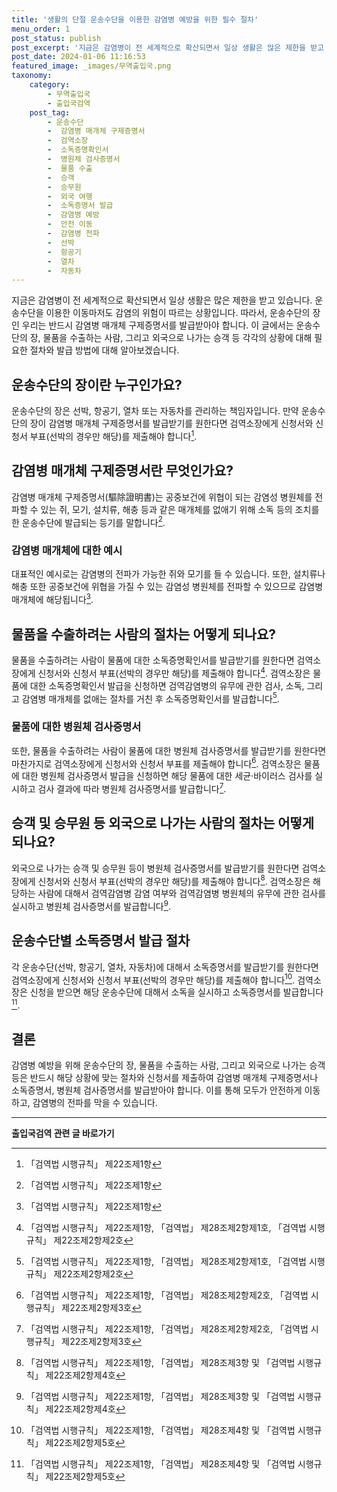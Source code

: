 ```yaml
---
title: '생활의 단절 운송수단을 이용한 감염병 예방을 위한 필수 절차'
menu_order: 1
post_status: publish
post_excerpt: '지금은 감염병이 전 세계적으로 확산되면서 일상 생활은 많은 제한을 받고 있습니다. 운송수단을 이용한 이동마저도 감염의 위험이 따르는 상황입니다. 따라서, 운송수단의 장인 우리는 반드시 감염병 매개체 구제증명서를 발급받아야 합니다. 이 글에서는 운송수단의 장, 물품을 수출하는 사람, 그리고 외국으로 나가는 승객 등 각각의 상황에 대해 필요한 절차와 발급 방법에 대해 알아보겠습니다.'
post_date: 2024-01-06 11:16:53
featured_image: _images/무역출입국.png
taxonomy:
    category:
        - 무역출입국
        - 출입국검역
    post_tag:
        - 운송수단
        -  감염병 매개체 구제증명서
        -  검역소장
        -  소독증명확인서
        -  병원체 검사증명서
        -  물품 수출
        -  승객
        -  승무원
        -  외국 여행
        -  소독증명서 발급
        -  감염병 예방
        -  안전 이동
        -  감염병 전파
        -  선박
        -  항공기
        -  열차
        -  자동차
---
```




지금은 감염병이 전 세계적으로 확산되면서 일상 생활은 많은 제한을 받고 있습니다. 운송수단을 이용한 이동마저도 감염의 위험이 따르는 상황입니다. 따라서, 운송수단의 장인 우리는 반드시 감염병 매개체 구제증명서를 발급받아야 합니다. 이 글에서는 운송수단의 장, 물품을 수출하는 사람, 그리고 외국으로 나가는 승객 등 각각의 상황에 대해 필요한 절차와 발급 방법에 대해 알아보겠습니다.

## 운송수단의 장이란 누구인가요?

운송수단의 장은 선박, 항공기, 열차 또는 자동차를 관리하는 책임자입니다. 만약 운송수단의 장이 감염병 매개체 구제증명서를 발급받기를 원한다면 검역소장에게 신청서와 신청서 부표(선박의 경우만 해당)를 제출해야 합니다[^1].

## 감염병 매개체 구제증명서란 무엇인가요?

감염병 매개체 구제증명서(驅除證明書)는 공중보건에 위협이 되는 감염성 병원체를 전파할 수 있는 쥐, 모기, 설치류, 해충 등과 같은 매개체를 없애기 위해 소독 등의 조치를 한 운송수단에 발급되는 등기를 말합니다[^1].

### 감염병 매개체에 대한 예시

대표적인 예시로는 감염병의 전파가 가능한 쥐와 모기를 들 수 있습니다. 또한, 설치류나 해충 또한 공중보건에 위협을 가질 수 있는 감염성 병원체를 전파할 수 있으므로 감염병 매개체에 해당됩니다[^1].

## 물품을 수출하려는 사람의 절차는 어떻게 되나요?

물품을 수출하려는 사람이 물품에 대한 소독증명확인서를 발급받기를 원한다면 검역소장에게 신청서와 신청서 부표(선박의 경우만 해당)를 제출해야 합니다[^2]. 검역소장은 물품에 대한 소독증명확인서 발급을 신청하면 검역감염병의 유무에 관한 검사, 소독, 그리고 감염병 매개체를 없애는 절차를 거친 후 소독증명확인서를 발급합니다[^2].

### 물품에 대한 병원체 검사증명서

또한, 물품을 수출하려는 사람이 물품에 대한 병원체 검사증명서를 발급받기를 원한다면 마찬가지로 검역소장에게 신청서와 신청서 부표를 제출해야 합니다[^3]. 검역소장은 물품에 대한 병원체 검사증명서 발급을 신청하면 해당 물품에 대한 세균·바이러스 검사를 실시하고 검사 결과에 따라 병원체 검사증명서를 발급합니다[^3].

## 승객 및 승무원 등 외국으로 나가는 사람의 절차는 어떻게 되나요?

외국으로 나가는 승객 및 승무원 등이 병원체 검사증명서를 발급받기를 원한다면 검역소장에게 신청서와 신청서 부표(선박의 경우만 해당)를 제출해야 합니다[^4]. 검역소장은 해당하는 사람에 대해서 검역감염병 감염 여부와 검역감염병 병원체의 유무에 관한 검사를 실시하고 병원체 검사증명서를 발급합니다[^4].

## 운송수단별 소독증명서 발급 절차

각 운송수단(선박, 항공기, 열차, 자동차)에 대해서 소독증명서를 발급받기를 원한다면 검역소장에게 신청서와 신청서 부표(선박의 경우만 해당)를 제출해야 합니다[^5]. 검역소장은 신청을 받으면 해당 운송수단에 대해서 소독을 실시하고 소독증명서를 발급합니다[^5].

## 결론

감염병 예방을 위해 운송수단의 장, 물품을 수출하는 사람, 그리고 외국으로 나가는 승객 등은 반드시 해당 상황에 맞는 절차와 신청서를 제출하여 감염병 매개체 구제증명서나 소독증명서, 병원체 검사증명서를 발급받아야 합니다. 이를 통해 모두가 안전하게 이동하고, 감염병의 전파를 막을 수 있습니다.

[^1]: 「검역법 시행규칙」 제22조제1항
[^2]: 「검역법 시행규칙」 제22조제1항, 「검역법」 제28조제2항제1호, 「검역법 시행규칙」 제22조제2항제2호
[^3]: 「검역법 시행규칙」 제22조제1항, 「검역법」 제28조제2항제2호, 「검역법 시행규칙」 제22조제2항제3호
[^4]: 「검역법 시행규칙」 제22조제1항, 「검역법」 제28조제3항 및 「검역법 시행규칙」 제22조제2항제4호
[^5]: 「검역법 시행규칙」 제22조제1항, 「검역법」 제28조제4항 및 「검역법 시행규칙」 제22조제2항제5호
<!-- wp:separator -->
<hr class="wp-block-separator has-alpha-channel-opacity"/>
<!-- /wp:separator -->

<!-- wp:group {"backgroundColor":"base","layout":{"type":"constrained"}} -->
<div class="wp-block-group has-base-background-color has-background"><!-- wp:paragraph {"align":"center","fontSize":"medium"} -->
<p class="has-text-align-center has-large-font-size"><strong>출입국검역 관련 글 바로가기</strong></p>
<!-- /wp:paragraph -->


<!-- wp:latest-posts
{"categories":[{"id":14934,"count":19,"description":"","link":"https://uknowlaw.com/category/%ec%b6%9c%ec%9e%85%ea%b5%ad%ea%b2%80%ec%97%ad/","name":"출입국검역","slug":"출입국검역","taxonomy":"category","parent":0,"meta":[],"_links":{"self":[{"href":"https://uknowlaw.com/wp-json/wp/v2/categories/14934"}],"collection":[{"href":"https://uknowlaw.com/wp-json/wp/v2/categories"}],"about":[{"href":"https://uknowlaw.com/wp-json/wp/v2/taxonomies/category"}],"wp:post_type":[{"href":"https://uknowlaw.com/wp-json/wp/v2/posts?categories=14934"}],"curies":[{"name":"wp","href":"https://api.w.org/{rel}","templated":true}]}}],"postsToShow":100,"excerptLength":28,"postLayout":"grid","columns":2,"featuredImageAlign":"left","featuredImageSizeSlug":"large","fontSize":"small"} /--></div>
<!-- /wp:group -->